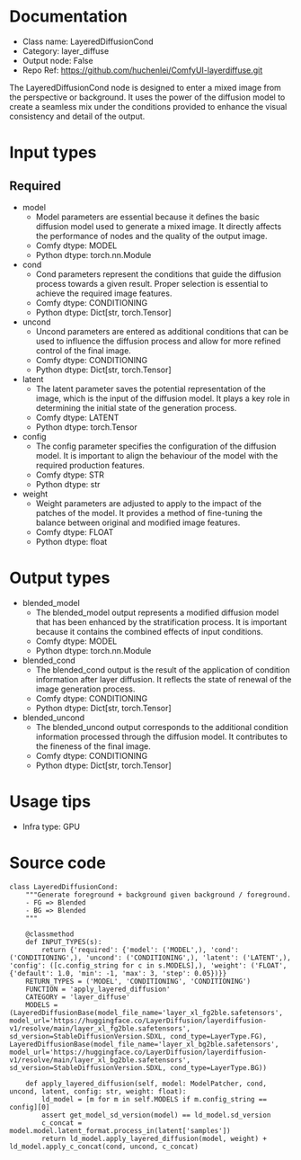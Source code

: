 # Documentation
- Class name: LayeredDiffusionCond
- Category: layer_diffuse
- Output node: False
- Repo Ref: https://github.com/huchenlei/ComfyUI-layerdiffuse.git

The LayeredDiffusionCond node is designed to enter a mixed image from the perspective or background. It uses the power of the diffusion model to create a seamless mix under the conditions provided to enhance the visual consistency and detail of the output.

# Input types
## Required
- model
    - Model parameters are essential because it defines the basic diffusion model used to generate a mixed image. It directly affects the performance of nodes and the quality of the output image.
    - Comfy dtype: MODEL
    - Python dtype: torch.nn.Module
- cond
    - Cond parameters represent the conditions that guide the diffusion process towards a given result. Proper selection is essential to achieve the required image features.
    - Comfy dtype: CONDITIONING
    - Python dtype: Dict[str, torch.Tensor]
- uncond
    - Uncond parameters are entered as additional conditions that can be used to influence the diffusion process and allow for more refined control of the final image.
    - Comfy dtype: CONDITIONING
    - Python dtype: Dict[str, torch.Tensor]
- latent
    - The latent parameter saves the potential representation of the image, which is the input of the diffusion model. It plays a key role in determining the initial state of the generation process.
    - Comfy dtype: LATENT
    - Python dtype: torch.Tensor
- config
    - The config parameter specifies the configuration of the diffusion model. It is important to align the behaviour of the model with the required production features.
    - Comfy dtype: STR
    - Python dtype: str
- weight
    - Weight parameters are adjusted to apply to the impact of the patches of the model. It provides a method of fine-tuning the balance between original and modified image features.
    - Comfy dtype: FLOAT
    - Python dtype: float

# Output types
- blended_model
    - The blended_model output represents a modified diffusion model that has been enhanced by the stratification process. It is important because it contains the combined effects of input conditions.
    - Comfy dtype: MODEL
    - Python dtype: torch.nn.Module
- blended_cond
    - The blended_cond output is the result of the application of condition information after layer diffusion. It reflects the state of renewal of the image generation process.
    - Comfy dtype: CONDITIONING
    - Python dtype: Dict[str, torch.Tensor]
- blended_uncond
    - The blended_uncond output corresponds to the additional condition information processed through the diffusion model. It contributes to the fineness of the final image.
    - Comfy dtype: CONDITIONING
    - Python dtype: Dict[str, torch.Tensor]

# Usage tips
- Infra type: GPU

# Source code
```
class LayeredDiffusionCond:
    """Generate foreground + background given background / foreground.
    - FG => Blended
    - BG => Blended
    """

    @classmethod
    def INPUT_TYPES(s):
        return {'required': {'model': ('MODEL',), 'cond': ('CONDITIONING',), 'uncond': ('CONDITIONING',), 'latent': ('LATENT',), 'config': ([c.config_string for c in s.MODELS],), 'weight': ('FLOAT', {'default': 1.0, 'min': -1, 'max': 3, 'step': 0.05})}}
    RETURN_TYPES = ('MODEL', 'CONDITIONING', 'CONDITIONING')
    FUNCTION = 'apply_layered_diffusion'
    CATEGORY = 'layer_diffuse'
    MODELS = (LayeredDiffusionBase(model_file_name='layer_xl_fg2ble.safetensors', model_url='https://huggingface.co/LayerDiffusion/layerdiffusion-v1/resolve/main/layer_xl_fg2ble.safetensors', sd_version=StableDiffusionVersion.SDXL, cond_type=LayerType.FG), LayeredDiffusionBase(model_file_name='layer_xl_bg2ble.safetensors', model_url='https://huggingface.co/LayerDiffusion/layerdiffusion-v1/resolve/main/layer_xl_bg2ble.safetensors', sd_version=StableDiffusionVersion.SDXL, cond_type=LayerType.BG))

    def apply_layered_diffusion(self, model: ModelPatcher, cond, uncond, latent, config: str, weight: float):
        ld_model = [m for m in self.MODELS if m.config_string == config][0]
        assert get_model_sd_version(model) == ld_model.sd_version
        c_concat = model.model.latent_format.process_in(latent['samples'])
        return ld_model.apply_layered_diffusion(model, weight) + ld_model.apply_c_concat(cond, uncond, c_concat)
```